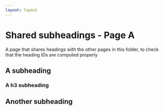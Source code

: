 ```yaml
---
layout: layout
---
```


# Shared subheadings - Page A

A page that shares headings with the other pages in this folder,
to check that the heading IDs are computed properly

## A subheading

### A h3 subheading

## Another subheading
